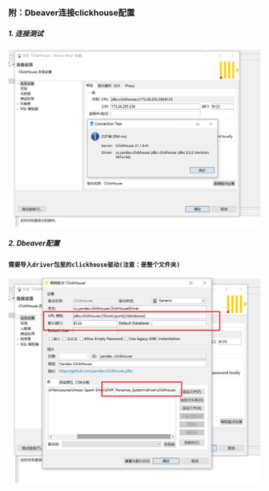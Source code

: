### 附：Dbeaver连接clickhouse配置


##### 1. 连接测试
![Alternative text](images/ch-1.png "")

##### 2. Dbeaver配置
**`需要导入driver包里的clickhouse驱动(注意：是整个文件夹)`**

![Alternative text](images/ch-2.png "")
